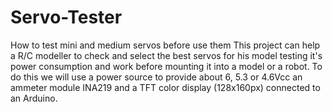 # Servo-Tester
How to test mini and medium servos before use them
This project can help a R/C modeller to check and select the best servos for his model testing it's power consumption and work before mounting it into a model or a robot.
To do this we will use a power source to provide about 6, 5.3 or 4.6Vcc an ammeter module INA219 and a TFT color display (128x160px) connected to an Arduino.
